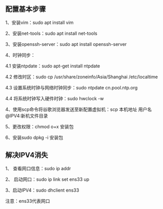 ## 配置基本步骤

1、安装vim：sudo apt install vim

2、安装net-tools：sudo apt install net-tools

3、安装openssh-server：sudo apt install openssh-server

4、时钟同步：

4.1 安装ntpdate：sudo apt-get install ntpdate

4.2 修改时区：sudo cp /usr/share/zoneinfo/Asia/Shanghai /etc/localtime 

4.3 设置系统时钟与网络时钟同步：sudo ntpdate cn.pool.ntp.org

4.4 将系统时钟写入硬件时钟：sudo hwclock -w

4、使用scp命令将谷歌浏览器发送至新配置虚拟机：scp 本机地址 用户名@IPV4:新机文件目录

5、更改权限：chmod o+x 安装包

6、安装sudo dpkg -i 安装包



## 解决IPV4消失

1、 查看网口信息：sudo ip addr

2、 启动网口：sudo ip link set ens33 up

3、启动IPV4：sudo dhclient ens33

注意：ens33代表网口
